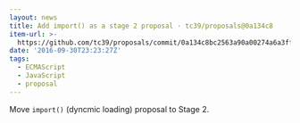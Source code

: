 ```yaml
---
layout: news
title: Add import() as a stage 2 proposal · tc39/proposals@0a134c8
item-url: >-
  https://github.com/tc39/proposals/commit/0a134c8bc2563a90a00274a6a3ffdb4f309db23b
date: '2016-09-30T23:23:27Z'
tags:
  - ECMAScript
  - JavaScript
  - proposal
---
```

Move `import()` (dyncmic loading) proposal to Stage 2.

